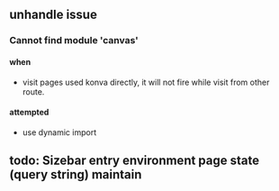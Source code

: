 
## unhandle issue

### Cannot find module 'canvas'
#### when
 - visit pages used konva directly, it will not fire while visit from other route.
#### attempted
 - use dynamic import

## todo: Sizebar entry environment page state (query string) maintain 